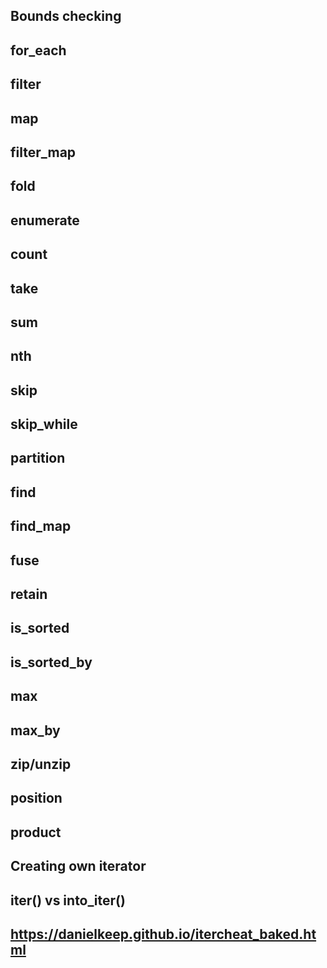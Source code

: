 ## Bounds checking

## for_each

## filter

## map

## filter_map

## fold

## enumerate

## count

## take

## sum

## nth

## skip

## skip_while




## partition

## find

## find_map

## fuse

## retain

## is_sorted

## is_sorted_by

## max

## max_by

## zip/unzip

## position

## product

## Creating own iterator

## iter() vs into_iter()

## https://danielkeep.github.io/itercheat_baked.html